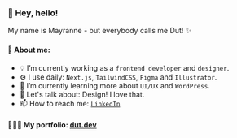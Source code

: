 <h3>👋 Hey, hello!</h3>
My name is Mayranne - but everybody calls me Dut! ✨  



<h4>💖 About me:</h4>

- 💡 I’m currently working as a `frontend developer` and `designer`.
- ⚙️ I use daily: `Next.js`, `TailwindCSS`, `Figma` and `Illustrator`.  
- 🌱 I’m currently learning more about `UI/UX` and `WordPress`.
- 💬 Let's talk about: Design! I love that.
- 📫 How to reach me: <a href="https://www.linkedin.com/in/mayranne/">` LinkedIn `</a>

<h4>👩🏻‍💻 My portfolio: <a href="https://www.dut.dev/"> dut.dev </a></h4>


<!--
Here are some ideas to get you started:
- ⚙️ I use daily: .html, .css, .psd 
- 🔭 I’m currently working on ...
- 🌱 I’m currently learning ...
- 👯 I’m looking to collaborate on ...
- 🤔 I’m looking for help with ...
- 💬 Ask me about ...
- 📫 How to reach me: ...
- 😄 Pronouns: ...
- ⚡ Fun fact: ...
-->
